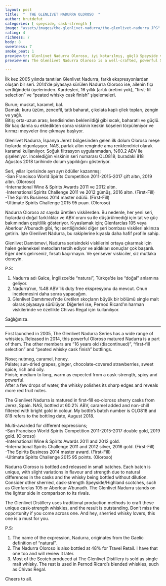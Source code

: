 ```yaml
---
layout: post
title:  "  THE GLENLIVET NADURRA OLOROSO  "
author: brutdefut
categories: [ speyside, cask-strength ]
image: "assets/images/the-glenlivet-nadurra/the-glenlivet-nadurra.JPG"
rating: 4
richness: 7
body: 8
sweetness: 7
smoke_peat: 1
preview-tr: Glenlivet Nadurra Oloroso, iyi kotarılmış, güçlü Speyside viskilerden.                          
preview-en: The Glenlivet Nadurra Oloroso is a well-crafted, powerful Speysider.  
                 
---
```


İlk kez 2005 yılında tanıtılan Glenlivet Nadurra, farklı ekspresyonlardan oluşan bir seri. 2014’de piyasaya sürülen Nadurra Oloroso ise, ailenin fıçı sertliğindeki üyelerinden. Kardeşleri, 16 yıllık (artık üretimi yok), “first-fill selection” ve “peated whisky cask finish” şişelemeleri.  

Burun; muskat, karamel, bal.   
Damak; kuru üzüm, zencefil, tatlı baharat, çikolata kaplı çilek topları, zengin ve yağlı.  
Bitiş; orta-uzun arası, kendisinden beklenildiği gibi sıcak, baharatlı ve güçlü.    
Bir kaç damla su ekledikten sonra viskinin keskin köşeleri törpüleniyor ve kırmızı meyveler öne çıkmaya başlıyor.    

Glenlivet Nadurra, İspanya Jerez bölgesinden gelen ilk dolum Oloroso meşe fıçılarda olgunlaşıyor. NAS, parlak altın renginde ama renklendirici olarak karamel kullanılıyor. Soğuk filtrasyon uygulanmadan, %60.2 ABV ile şişeleniyor. İncelediğim viskinin seri numarası OLO818; buradaki 818 Ağustos 2018 tarihinde dolum yapıldığını gösteriyor.  

Seri, yıllar içerisinde ayrı ayrı ödüller kazanmış;  
-San Francisco World Spirits Competition 2011-2015-2017 çift altın, 2019 altın. (Oloroso)   
-International Wine & Spirits Awards 2011 ve 2012 altın.  
-International Spirits Challenge 2011 ve 2012 gümüş, 2016 altın. (First-Fill)     
-The Spirits Business 2014 master ödülü. (First-Fill)   
-Ultimate Spirits Challenge 2015 95 puan. (Oloroso)   

Nadurra Oloroso az sayıda üretilen viskilerden. Bu nedenle, her yeni seri, fıçılardaki doğal farklılıklar ve ABV oranı su ile düşürülmediği için tat ve güç bakımından çeşitlilik gösteriyor. Kıyaslamak için; Glenfarclas 105 veya Aberlour A'bunadh gibi, fıçı sertliğindeki diğer şeri bombası viskileri aklınıza getirin. İşte Glenlivet Nàdurra, bu rakiplerine kıyasla daha hafif profile sahip.   

Glenlivet Damıtımevi, Nadurra serisindeki viskilerini ortaya çıkarmak için halen geleneksel metodları tercih ediyor ve aldıkları sonuçlar çok başarılı. Eğer denk gelirseniz, fırsatı kaçırmayın. Ve şerisever viskiciler, siz mutlaka deneyin.   

P.S:   
1. Nadurra adı Galce, İngilizce’de “natural”, Türkçe’de ise “doğal” anlamına geliyor.  
2. Nadurra’nın, %48 ABV’lik duty free ekspresyonu da mevcut. Onun incelemesini daha sonra yapacağım.  
3. Glenlivet Damıtımevi’nde üretilen skoçların büyük bir bölümü single malt olarak piyasaya sürülüyor. Diğerleri ise, Pernod Ricard’ın harman viskilerinde ve özellikle Chivas Regal için kullanılıyor.  

Sağlığınıza.
   
-----------------------------------------------

<p id="english"></p>

First launched in 2005, The Glenlivet Nadurra Series has a wide range of whiskies. Released in 2014, this powerful Oloroso matured Nadurra is a part of them. The other members are “16 years old (discontinued)”, “first-fill selection” and “peated whisky cask finish” bottlings.  

Nose; nutmeg, caramel, honey.  
Palate; sun-dried grapes, ginger, chocolate-covered strawberries, sweet spice, rich and oily.   
Finish; medium to long, warm as expected from a cask-strength, spicy and powerful.     
After a few drops of water, the whisky polishes its sharp edges and reveals more red fruit notes. 

The Glenlivet Nadurra is matured in first-fill ex-oloroso sherry casks from Jerez, Spain. NAS, bottled at 60.2% ABV, caramel added and non-chill filtered with bright gold in colour. My bottle’s batch number is OLO818 and 818 refers to the bottling date, August 2018.    

Multi-awarded for different expressions;  
-San Francisco World Spirits Competition 2011-2015-2017 double gold, 2019 gold. (Oloroso)  
-International Wine & Spirits Awards 2011 and 2012 gold.  
-International Spirits Challenge 2011 and 2012 silver, 2016 gold. (First-Fill)     
-The Spirits Business 2014 master award. (First-Fill)   
-Ultimate Spirits Challenge 2015 95 points. (Oloroso)   

Nadurra Oloroso is bottled and released in small batches. Each batch is unique, with slight variations in flavour and strength due to natural differences in the casks and the whisky being bottled without dilution. Consider other sherried, cask-strength Speyside/Highland scotches, such as Glenfarclas 105 or Aberlour A’bunadh. The Glenlivet Nadurra stands on the lighter side in comparison to its rivals. 

The Glenlivet Distillery uses traditional production methods to craft these unique cask-strength whiskies, and the result is outstanding. Don’t miss the opportunity if you come across one. And hey, sherried whisky lovers, this one is a must for you.  

P.S:  
1. The name of the expression, Nadurra, originates from the Gaelic definition of “natural”.    
2. The Nadurra Oloroso is also bottled at 48% for Travel Retail. I have that one too and will review it later.   
3. Most of the Scotch produced at The Glenlivet Distillery is sold as single malt whisky. The rest is used in Pernod Ricard’s blended whiskies, such as Chivas Regal.   

Cheers to all.  

  
